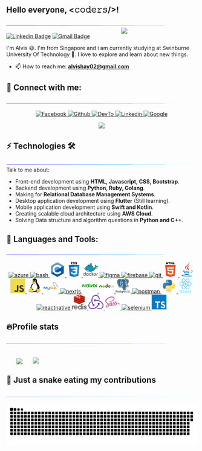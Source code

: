 <h2> Hello everyone, <𝚌𝚘𝚍𝚎𝚛𝚜/>!</h2>
<a href="https://www.facebook.com/alvishay/"><img src="https://github.com/Alvis-JM/Alvis-JM/blob/master/a.gif"></a>
<img align='right' src='https://user-images.githubusercontent.com/5713670/87202985-820dcb80-c2b6-11ea-9f56-7ec461c497c3.gif' width='200"'>

[![Linkedin Badge](https://img.shields.io/badge/-AlvisJM-blue?style=flat-square&logo=Linkedin&logoColor=white&link=https://www.linkedin.com/in/alvis-hay-ming-10146a1a2/)](https://www.linkedin.com/in/alvis-hay-ming-10146a1a2/) [![Gmail Badge](https://img.shields.io/badge/-alvishay02@gmail.com-c14438?style=flat-square&logo=Gmail&logoColor=white&link=mailto:alvishay02@gmail.com)](mailto:alvishay02@gmail.com)

I'm Alvis 😃. I'm from Singapore and i am currently studying at Swinburne University Of Technology 🏫. I love to explore and learn about new things.


- 📫 How to reach me: **alvishay02@gmail.com**

## 💬 Connect with me:
<a href="https://www.facebook.com/alvishay/"><img src="https://github.com/Alvis-JM/Alvis-JM/blob/main/a.gif"></a>
<p align="center">
<a href="https://www.facebook.com/alvishay">
    <img src="https://www.vectorlogo.zone/logos/facebook/facebook-official.svg" alt="Facebook" height="30" width="30">
</a>

<a href="https://github.com/Alvis-JM">
    <img src="https://www.vectorlogo.zone/logos/github/github-tile.svg" alt="Github" height="30" width="30">
</a>
  
<a href="https://dev.to/alvis-jm">
    <img src="https://www.vectorlogo.zone/logos/devto/devto-icon.svg" alt="DevTo" height="30" width="30">
</a>
	
<a href="https://www.linkedin.com/in/alvis-hay-ming-10146a1a2/">
    <img src="https://www.vectorlogo.zone/logos/linkedin/linkedin-icon.svg" alt="Linkedin" height="30" width="30">
</a>
  
<a href="mailto:alvishay02@gmail.com">
    <img src="https://www.vectorlogo.zone/logos/google/google-icon.svg" alt="Google" height="30" width="30">
</a>
</p>

<p align="center"> 
  <img src="https://cdn.dribbble.com/users/1059583/screenshots/4171367/coding-freak.gif" width="400" />
</p>

## ⚡ Technologies 🛠
<a href="https://www.facebook.com/alvishay/"><img src="https://github.com/Alvis-JM/Alvis-JM/blob/master/a.gif"></a>
Talk to me about:
- Front-end development using **HTML, Javascript, CSS, Bootstrap**.
- Backend development using **Python, Ruby, Golang**.
- Making for **Relational Database Management Systems**.
- Desktop application development using **Flutter** (Still learning).
- Mobile application development using **Swift and Kotlin**.
- Creating scalable cloud architecture using **AWS Cloud**.
- Solving Data structure and algorithm questions in **Python and C++**.
 
## 🎯 Languages and Tools:
<a href="https://www.facebook.com/alvishay/"><img src="https://github.com/Alvis-JM/Alvis-JM/blob/main/a.gif"></a>
<p align="center"> <a href="https://azure.microsoft.com/en-in/" target="_blank"> <img src="https://www.vectorlogo.zone/logos/microsoft_azure/microsoft_azure-icon.svg" alt="azure" width="40" height="40"/> </a> <a href="https://www.gnu.org/software/bash/" target="_blank"> <img src="https://www.vectorlogo.zone/logos/gnu_bash/gnu_bash-icon.svg" alt="bash" width="40" height="40"/> </a> <a href="https://www.cprogramming.com/" target="_blank"> <img src="https://raw.githubusercontent.com/devicons/devicon/master/icons/c/c-original.svg" alt="c" width="40" height="40"/> </a> <a href="https://www.w3schools.com/css/" target="_blank"> <img src="https://raw.githubusercontent.com/devicons/devicon/master/icons/css3/css3-original-wordmark.svg" alt="css3" width="40" height="40"/> </a> <a href="https://www.docker.com/" target="_blank"> <img src="https://raw.githubusercontent.com/devicons/devicon/master/icons/docker/docker-original-wordmark.svg" alt="docker" width="40" height="40"/> </a> <a href="https://www.figma.com/" target="_blank"> <img src="https://www.vectorlogo.zone/logos/figma/figma-icon.svg" alt="figma" width="40" height="40"/> </a> <a href="https://firebase.google.com/" target="_blank"> <img src="https://www.vectorlogo.zone/logos/firebase/firebase-icon.svg" alt="firebase" width="40" height="40"/> </a> <a href="https://git-scm.com/" target="_blank"> <img src="https://www.vectorlogo.zone/logos/git-scm/git-scm-icon.svg" alt="git" width="40" height="40"/> </a> <a href="https://www.w3.org/html/" target="_blank"> <img src="https://raw.githubusercontent.com/devicons/devicon/master/icons/html5/html5-original-wordmark.svg" alt="html5" width="40" height="40"/> </a> <a href="https://www.java.com" target="_blank"> <img src="https://raw.githubusercontent.com/devicons/devicon/master/icons/java/java-original.svg" alt="java" width="40" height="40"/> </a> <a href="https://developer.mozilla.org/en-US/docs/Web/JavaScript" target="_blank"> <img src="https://raw.githubusercontent.com/devicons/devicon/master/icons/javascript/javascript-original.svg" alt="javascript" width="40" height="40"/> </a> <a href="https://www.linux.org/" target="_blank"> <img src="https://raw.githubusercontent.com/devicons/devicon/master/icons/linux/linux-original.svg" alt="linux" width="40" height="40"/> </a> <a href="https://www.mysql.com/" target="_blank"> <img src="https://raw.githubusercontent.com/devicons/devicon/master/icons/mysql/mysql-original-wordmark.svg" alt="mysql" width="40" height="40"/> </a> <a href="https://nextjs.org/" target="_blank"> <img src="https://cdn.worldvectorlogo.com/logos/nextjs-3.svg" alt="nextjs" width="40" height="40"/> </a> <a href="https://www.nginx.com" target="_blank"> <img src="https://raw.githubusercontent.com/devicons/devicon/master/icons/nginx/nginx-original.svg" alt="nginx" width="40" height="40"/> </a> <a href="https://nodejs.org" target="_blank"> <img src="https://raw.githubusercontent.com/devicons/devicon/master/icons/nodejs/nodejs-original-wordmark.svg" alt="nodejs" width="40" height="40"/> </a> <a href="https://www.postgresql.org" target="_blank"> <img src="https://raw.githubusercontent.com/devicons/devicon/master/icons/postgresql/postgresql-original-wordmark.svg" alt="postgresql" width="40" height="40"/> </a> <a href="https://postman.com" target="_blank"> <img src="https://www.vectorlogo.zone/logos/getpostman/getpostman-icon.svg" alt="postman" width="40" height="40"/> </a> <a href="https://www.python.org" target="_blank"> <img src="https://raw.githubusercontent.com/devicons/devicon/master/icons/python/python-original.svg" alt="python" width="40" height="40"/> </a> <a href="https://reactjs.org/" target="_blank"> <img src="https://raw.githubusercontent.com/devicons/devicon/master/icons/react/react-original-wordmark.svg" alt="react" width="40" height="40"/> </a> <a href="https://reactnative.dev/" target="_blank"> <img src="https://reactnative.dev/img/header_logo.svg" alt="reactnative" width="40" height="40"/> </a> <a href="https://redis.io" target="_blank"> <img src="https://raw.githubusercontent.com/devicons/devicon/master/icons/redis/redis-original-wordmark.svg" alt="redis" width="40" height="40"/> </a> <a href="https://redux.js.org" target="_blank"> <img src="https://raw.githubusercontent.com/devicons/devicon/master/icons/redux/redux-original.svg" alt="redux" width="40" height="40"/> </a> <a href="https://sass-lang.com" target="_blank"> <img src="https://raw.githubusercontent.com/devicons/devicon/master/icons/sass/sass-original.svg" alt="sass" width="40" height="40"/> </a> <a href="https://www.selenium.dev" target="_blank"> <img src="https://raw.githubusercontent.com/detain/svg-logos/780f25886640cef088af994181646db2f6b1a3f8/svg/selenium-logo.svg" alt="selenium" width="40" height="40"/> </a> <a href="https://www.typescriptlang.org/" target="_blank"> <img src="https://raw.githubusercontent.com/devicons/devicon/master/icons/typescript/typescript-original.svg" alt="typescript" width="40" height="40"/> </a> </p>

## <p align="left">🔥Profile stats</p>
<a href="https://www.facebook.com/alvishay/"><img src="https://github.com/Alvis-JM/Alvis-JM/blob/main/a.gif"></a>
<!-- https://github.com/anuraghazra/github-readme-stats -->
<br>
<div align=center>
  <a href="#" title="Alvis-JM">
    <img width="315" align="center" src="https://github-readme-stats.vercel.app/api/top-langs/?username=MLX15&hide=c%23,powershell,Mathematica,Ruby,Objective-C,Objective-C%2b%2b,Cuda&title_color=61dafb&text_color=ffffff&icon_color=61dafb&bg_color=20232a&langs_count=8&layout=compact&border_color=61dafb&hide_border=true" />
  </a>
  <a href="#" title="Alvis-JM">
    <img align="right" width="434" src="https://github-readme-stats.vercel.app/api?username=Alvis-JM&show_icons=true&theme=react&border_color=61dafb&hide_border=true" />
  </a>
</div>

## <p align="left">🐍 Just a snake eating my contributions</p>
<a href="https://www.facebook.com/alvisjm/"><img src="https://github.com/Alvis-JM/Alvis-JM/blob/master/a.gif"></a>
<p align='center'>
<img src="https://github.com/Alvis-JM/Alvis-JM/blob/main/github-contribution-grid-snake.svg">
</p>
<br>
